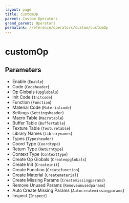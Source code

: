 ```yaml
---
layout: page
title: customOp
parent: Custom Operators
grand_parent: Operators
permalink: /reference/operators/custom/customOp
---
```


# customOp

## Parameters

* Enable (`Enable`)
* Code (`Codeheader`)
* Op Globals (`Opglobals`)
* Init Code (`Initcode`)
* Function (`Function`)
* Material Code (`Materialcode`)
* Settings (`Settingsheader`)
* Macro Table (`Macrotable`)
* Buffer Table (`Buffertable`)
* Texture Table (`Texturetable`)
* Library Names (`Librarynames`)
* Types (`Typesheader`)
* Coord Type (`Coordtype`)
* Return Type (`Returntype`)
* Context Type (`Contexttype`)
* Create Op Globals (`Createopglobals`)
* Create Init (`Createinit`)
* Create Function (`Createfunction`)
* Create Material (`Creatematerial`)
* Create Missing Params (`Createmissingparams`)
* Remove Unused Params (`Removeunusedparams`)
* Auto Create Missing Params (`Autocreatemissingparams`)
* Inspect (`Inspect`)
